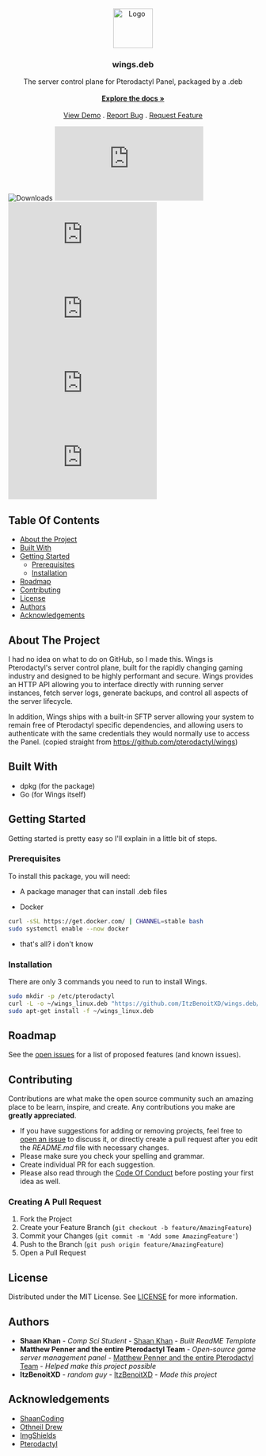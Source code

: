 <br/>
<p align="center">
  <a href="https://github.com/ItzBenoitXD/wings.deb">
    <img src="https://miro.medium.com/v2/resize:fit:364/0*6JLUUwz_R66XlSjk.png" alt="Logo" width="80" height="80">
  </a>

  <h3 align="center">wings.deb</h3>

  <p align="center">
    The server control plane for Pterodactyl Panel, packaged by a .deb
    <br/>
    <br/>
    <a href="https://github.com/ItzBenoitXD/wings.deb"><strong>Explore the docs »</strong></a>
    <br/>
    <br/>
    <a href="https://github.com/ItzBenoitXD/wings.deb">View Demo</a>
    .
    <a href="https://github.com/ItzBenoitXD/wings.deb/issues">Report Bug</a>
    .
    <a href="https://github.com/ItzBenoitXD/wings.deb/issues">Request Feature</a>
  </p>
</p>

![Downloads](https://img.shields.io/github/downloads/ItzBenoitXD/wings.deb/total) ![Contributors](https://img.shields.io/github/contributors/ItzBenoitXD/wings.deb?color=dark-green) ![Forks](https://img.shields.io/github/forks/ItzBenoitXD/wings.deb?style=social) ![Stargazers](https://img.shields.io/github/stars/ItzBenoitXD/wings.deb?style=social) ![Issues](https://img.shields.io/github/issues/ItzBenoitXD/wings.deb) ![License](https://img.shields.io/github/license/ItzBenoitXD/wings.deb) 

## Table Of Contents

* [About the Project](#about-the-project)
* [Built With](#built-with)
* [Getting Started](#getting-started)
  * [Prerequisites](#prerequisites)
  * [Installation](#installation)
* [Roadmap](#roadmap)
* [Contributing](#contributing)
* [License](#license)
* [Authors](#authors)
* [Acknowledgements](#acknowledgements)

## About The Project

I had no idea on what to do on GitHub, so I made this. 
Wings is Pterodactyl's server control plane, built for the rapidly changing gaming industry and designed to be highly performant and secure. Wings provides an HTTP API allowing you to interface directly with running server instances, fetch server logs, generate backups, and control all aspects of the server lifecycle.

In addition, Wings ships with a built-in SFTP server allowing your system to remain free of Pterodactyl specific dependencies, and allowing users to authenticate with the same credentials they would normally use to access the Panel. (copied straight from https://github.com/pterodactyl/wings)

## Built With

* dpkg (for the package)
* Go (for Wings itself)

## Getting Started

Getting started is pretty easy so I'll explain in a little bit of steps.

### Prerequisites

To install this package, you will need:

* A package manager that can install .deb files

* Docker

```sh
curl -sSL https://get.docker.com/ | CHANNEL=stable bash
sudo systemctl enable --now docker
```

* that's all? i don't know

### Installation

There are only 3 commands you need to run to install Wings.
```sh
sudo mkdir -p /etc/pterodactyl
curl -L -o ~/wings_linux.deb "https://github.com/ItzBenoitXD/wings.deb/releases/latest/download/wings-linux-$([[ "$(uname -m)" == "x86_64" ]] && echo "amd64" || echo "arm64").deb"
sudo apt-get install -f ~/wings_linux.deb
```

## Roadmap

See the [open issues](https://github.com/ItzBenoitXD/wings.deb/issues) for a list of proposed features (and known issues).

## Contributing

Contributions are what make the open source community such an amazing place to be learn, inspire, and create. Any contributions you make are **greatly appreciated**.
* If you have suggestions for adding or removing projects, feel free to [open an issue](https://github.com/ItzBenoitXD/wings.deb/issues/new) to discuss it, or directly create a pull request after you edit the *README.md* file with necessary changes.
* Please make sure you check your spelling and grammar.
* Create individual PR for each suggestion.
* Please also read through the [Code Of Conduct](https://github.com/ItzBenoitXD/wings.deb/blob/main/CODE_OF_CONDUCT.md) before posting your first idea as well.

### Creating A Pull Request

1. Fork the Project
2. Create your Feature Branch (`git checkout -b feature/AmazingFeature`)
3. Commit your Changes (`git commit -m 'Add some AmazingFeature'`)
4. Push to the Branch (`git push origin feature/AmazingFeature`)
5. Open a Pull Request

## License

Distributed under the MIT License. See [LICENSE](https://github.com/ItzBenoitXD/wings.deb/blob/main/LICENSE.md) for more information.

## Authors

* **Shaan Khan** - *Comp Sci Student* - [Shaan Khan](https://github.com/ShaanCoding/) - *Built ReadME Template*
* **Matthew Penner and the entire Pterodactyl Team** - *Open-source game server management panel* - [Matthew Penner and the entire Pterodactyl Team](https://github.com/pterodactyl) - *Helped make this project possible*
* **ItzBenoitXD** - *random guy* - [ItzBenoitXD](https://github.com/ItzBenoitXD) - *Made this project*

## Acknowledgements

* [ShaanCoding](https://github.com/ShaanCoding/)
* [Othneil Drew](https://github.com/othneildrew/Best-README-Template)
* [ImgShields](https://shields.io/)
* [Pterodactyl](https://github.com/pterodactyl)
